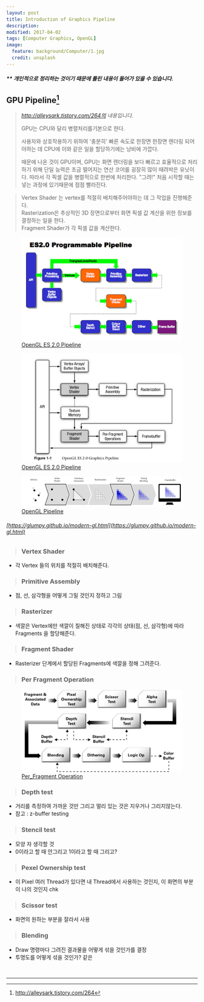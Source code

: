 ```yaml
---
layout: post
title: Introduction of Graphics Pipeline
description:
modified: 2017-04-02
tags: [Computer Graphics, OpenGL]
image:
  feature: background/Computer/1.jpg
  credit: unsplash
---
```

##### ** 개인적으로 정리하는 것이기 때문에 틀린 내용이 들어가 있을 수 있습니다.

## GPU Pipeline[^1]
> <i>http://alleysark.tistory.com/264의 내용입니다.</i>
>
>  GPU는 CPU와 달리 병렬처리를기본으로 한다.
>
> 사용자와 상호작용하기 위하여 '충분히' 빠른 속도로 한장면 한장면 렌더링 되어야하는 데 CPU에 이와 같은 일을 할당하기에는 낭비에 가깝다.
>
> 때문에 나온 것이 GPU이며, GPU는 화면 렌더링을 보다 빠르고 효율적으로 처리하기 위해 단일 능력은 조금 떨어지는 연산 코어를 굉장히 많이 때려박은 유닛이다. 따라서 각 픽셀 값을 병렬적으로 한번에 처리한다. "그려!"
> 처음 시작할 때는 넣는 과정에 있기때문에 점점 빨라진다.

> Vertex Shader 는 vertex를 적절히 배치해주어야하는 데 그 작업을 진행해준다.  
> Rasterization은 추상적인 3D 장면으로부터 화면 픽셀 값 계산을 위한 정보를 결정하는 일을 한다.  
> Fragment Shader가 각 픽셀 값을 계산한다.

[^1]: http://alleysark.tistory.com/264

<figure>
	<a href="/images/CG/pipeline/opengles_20_pipeline.gif"><img src="/images/CG/pipeline/opengles_20_pipeline.gif" alt=""></a>
	<figcaption><a href="/images/CG/pipeline/opengles_20_pipeline.gif" title="OpenGL ES 2.0 Pipeline">OpenGL ES 2.0 Pipeline</a></figcaption>
</figure>

<figure>
	<a href="/images/CG/pipeline/pipeline.jpg"><img src="/images/CG/pipeline/pipeline.jpg" alt=""></a>
	<figcaption><a href="/images/CG/pipeline/pipeline.jpg" title="OpenGL ES 2.0 Pipeline">OpenGL ES 2.0 Pipeline</a></figcaption>
</figure>

<figure>
	<a href="/images/CG/pipeline/gl-pipeline.png"><img src="/images/CG/pipeline/gl-pipeline.png" alt=""></a>
	<figcaption><a href="/images/CG/pipeline/gl-pipeline.png" title="OpenGL Pipeline">OpenGL Pipeline</a></figcaption>
</figure>

###### [https://glumpy.github.io/modern-gl.html](https://glumpy.github.io/modern-gl.html)

> ### Vertex Shader

- 각 Vertex 들의 위치를 적절히 배치해준다.

> ### Primitive Assembly

-  점, 선, 삼각형을 어떻게 그릴 것인지 정하고 그림

> ### Rasterizer

- 색깔은 Vertex에만 색깔이 칠해진 상태로 각각의 상태(점, 선, 삼각형)에 따라 Fragments 을 할당해준다.

> ### Fragment Shader

- Rasterizer 단계에서 할당된 Fragments에 색깔을 정해 그려준다.


> ### Per Fragment Operation 

<figure>
	<a href="/images/CG/pipeline/per_fragment.jpg"><img src="/images/CG/pipeline/per_fragment.jpg" alt=""></a>
	<figcaption><a href="/images/CG/pipeline/per_fragment.jpg" title="Per_Fragment Operation">Per_Fragment Operation</a></figcaption>
</figure>


> ### Depth test

- 거리를 측정하여 가까운 것만 그리고 멀리 있는 것은 지우거나 그리지않는다.
- 참고 : z-buffer testing

> ### Stencil test

 - 모양 자 생각할 것
 - 0이라고 할 때 안그리고 1이라고 할 때 그리고?

> ### Pexel Ownership test

 - 이 Pixel 여러 Thread가 있다면 내 Thread에서 사용하는 것인지, 이 화면의 부분이 나의 것인지 chk

> ### Scissor test

 - 화면의 원하는 부분을 잘라서 사용

> ### Blending

 - Draw 명령마다 그려진 결과물을 어떻게 섞을 것인가를 결정
 - 투명도를 어떻게 섞을 것인가? 같은

<br />

---
